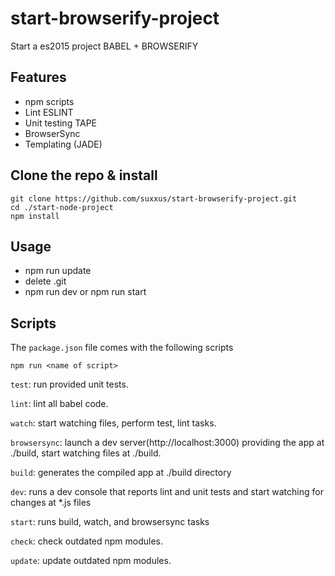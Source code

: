 # start-browserify-project
Start a es2015 project BABEL + BROWSERIFY

## Features ###
* npm scripts
* Lint ESLINT
* Unit testing TAPE
* BrowserSync
* Templating (JADE)

## Clone the repo & install
```
git clone https://github.com/suxxus/start-browserify-project.git
cd ./start-node-project
npm install
```
## Usage
* npm run update
* delete .git
* npm run dev or npm run start

## Scripts

The `package.json` file comes with the following scripts

`npm run <name of script>`

`test`: run provided unit tests.

`lint`: lint all babel code.

`watch`: start watching files, perform test, lint tasks.

`browsersync`: launch a dev server(http://localhost:3000) providing the app at ./build, start watching files at ./build.

`build`: generates the compiled app at ./build directory

`dev`:  runs a dev console that reports lint and unit tests and start watching for changes at *.js files

`start`: runs build, watch, and browsersync tasks

`check`: check outdated npm modules.

`update`: update outdated npm modules.
